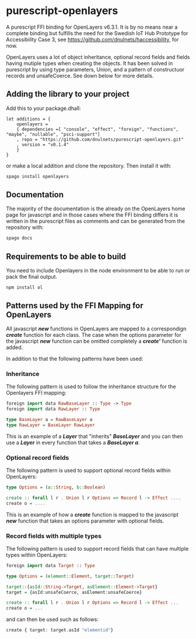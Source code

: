 # purescript-openlayers
A purescript FFI binding for OpenLayers v6.3.1. It is by no means near a complete binding but fulfills the need for the Swedish IoT Hub Prototype for Accessibility Case 3, see https://github.com/dnulnets/haccessibility, for now.

OpenLayers uses a lot of object inheritance, optional record fields and fields having mutiple types when creating the objects. It has been solved in purescript by using type parameters, Union, and a pattern of constructuor records and unsafeCoerce. See down below for more details.

## Adding the library to your project

Add this to your package.dhall:

```dhall
let additions = {
    openlayers =
    { dependencies =[ "console", "effect", "foreign", "functions", "maybe", "nullable", "psci-support"]
    , repo = "https://github.com/dnulnets/purescript-openlayers.git"
    , version = "v0.1.4"
    }
}
```

or make a local addition and clone the repository. Then install it with:


```sh
spago install openlayers
```

## Documentation

The majority of the documentation is the already on the OpenLayers home page for javascript and
in those cases where the FFI binding differs it is written in the purescript files as comments
and can be generated from the repository with:

```sh
spago docs
```

## Requirements to be able to build

You need to include Openlayers in the node environment to be able to run or pack the final output.


```
npm install ol
```

## Patterns used by the FFI Mapping for OpenLayers 
All javascript ***new*** functions in OpenLayers are mapped to a correspondign ***create*** function for each class. The case when the options parameter for the javascript ***new*** function can be omitted completely a ***create'*** function is added.

In addition to that the following patterns have been used:
### Inheritance
The following pattern is used to follow the inheritance structure for the Openlayers FFI mapping:

```purescript
foreign import data RawBaseLayer :: Type -> Type
foreign import data RawLayer :: Type

type BaseLayer a = RawBaseLayer a
type RawLayer = BaseLayer RawLayer
```

This is an example of a ***Layer*** that "inherits" ***BaseLayer*** and you can then use a ***Layer*** in every function that takes a ***BaseLayer a***.

### Optional record fields
The following pattern is used to support optional record fields within OpenLayers:

```purescript
type Options = (a::String, b::Boolean)

create :: forall l r . Union l r Options => Record l -> Effect ....
create o = ....
```

This is an example of how a ***create*** function is mapped to the javascript ***new*** function that takes an options parameter with optional fields.

### Record fields with multiple types
The following pattern is used to support record fields that can have multiple types within OpenLayers:

```purescript
foreign import data Target :: Type

type Options = (element::Element, target::Target)

target::{asId::String->Target, asElement::Element->Target}
target = {asId:unsafeCoerce, asElement:unsafeCoerce}

create :: forall l r . Union l r Options => Record l -> Effect ...
create o = ...
```

and can then be used such as follows:

```purescript
create { target: target.asId "elementid"}
```
